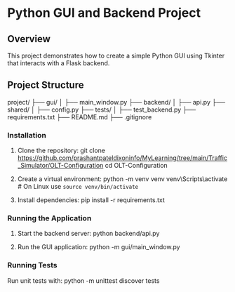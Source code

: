 # Python GUI and Backend Project

## Overview

This project demonstrates how to create a simple Python GUI using Tkinter that interacts with a Flask backend.

## Project Structure

project/
├── gui/
│ ├── main_window.py
├── backend/
│ ├── api.py
├── shared/
│ ├── config.py
├── tests/
│ ├── test_backend.py
├── requirements.txt
├── README.md
├── .gitignore

### Installation

1. Clone the repository:
   git clone <https://github.com/prashantpateldixoninfo/MyLearning/tree/main/Traffic_Simulator/OLT-Configuration>
   cd OLT-Configuration

2. Create a virtual environment:
   python -m venv venv
   venv\Scripts\activate # On Linux use `source venv/bin/activate`

3. Install dependencies:
   pip install -r requirements.txt

### Running the Application

1. Start the backend server:
   python backend/api.py

2. Run the GUI application:
   python -m gui/main_window.py

### Running Tests

Run unit tests with:
python -m unittest discover tests
